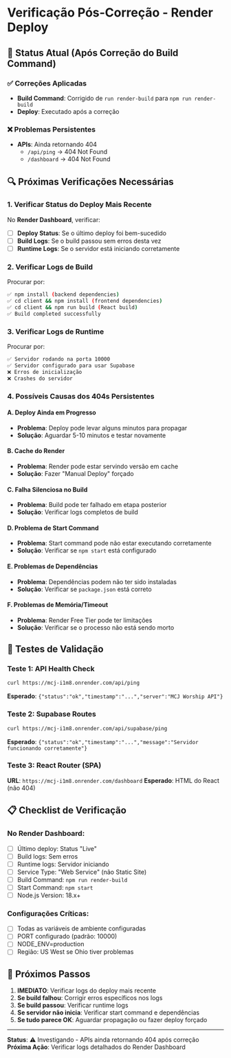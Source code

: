 # Verificação Pós-Correção - Render Deploy

## 🔄 Status Atual (Após Correção do Build Command)

### ✅ Correções Aplicadas
- **Build Command**: Corrigido de `run render-build` para `npm run render-build`
- **Deploy**: Executado após a correção

### ❌ Problemas Persistentes
- **APIs**: Ainda retornando 404
  - `/api/ping` → 404 Not Found
  - `/dashboard` → 404 Not Found

## 🔍 Próximas Verificações Necessárias

### 1. Verificar Status do Deploy Mais Recente
No **Render Dashboard**, verificar:
- [ ] **Deploy Status**: Se o último deploy foi bem-sucedido
- [ ] **Build Logs**: Se o build passou sem erros desta vez
- [ ] **Runtime Logs**: Se o servidor está iniciando corretamente

### 2. Verificar Logs de Build
Procurar por:
```bash
✅ npm install (backend dependencies)
✅ cd client && npm install (frontend dependencies)  
✅ cd client && npm run build (React build)
✅ Build completed successfully
```

### 3. Verificar Logs de Runtime
Procurar por:
```bash
✅ Servidor rodando na porta 10000
✅ Servidor configurado para usar Supabase
❌ Erros de inicialização
❌ Crashes do servidor
```

### 4. Possíveis Causas dos 404s Persistentes

#### A. Deploy Ainda em Progresso
- **Problema**: Deploy pode levar alguns minutos para propagar
- **Solução**: Aguardar 5-10 minutos e testar novamente

#### B. Cache do Render
- **Problema**: Render pode estar servindo versão em cache
- **Solução**: Fazer "Manual Deploy" forçado

#### C. Falha Silenciosa no Build
- **Problema**: Build pode ter falhado em etapa posterior
- **Solução**: Verificar logs completos de build

#### D. Problema de Start Command
- **Problema**: Start command pode não estar executando corretamente
- **Solução**: Verificar se `npm start` está configurado

#### E. Problemas de Dependências
- **Problema**: Dependências podem não ter sido instaladas
- **Solução**: Verificar se `package.json` está correto

#### F. Problemas de Memória/Timeout
- **Problema**: Render Free Tier pode ter limitações
- **Solução**: Verificar se o processo não está sendo morto

## 🧪 Testes de Validação

### Teste 1: API Health Check
```bash
curl https://mcj-i1m8.onrender.com/api/ping
```
**Esperado**: `{"status":"ok","timestamp":"...","server":"MCJ Worship API"}`

### Teste 2: Supabase Routes
```bash
curl https://mcj-i1m8.onrender.com/api/supabase/ping
```
**Esperado**: `{"status":"ok","timestamp":"...","message":"Servidor funcionando corretamente"}`

### Teste 3: React Router (SPA)
**URL**: `https://mcj-i1m8.onrender.com/dashboard`
**Esperado**: HTML do React (não 404)

## 📋 Checklist de Verificação

### No Render Dashboard:
- [ ] Último deploy: Status "Live"
- [ ] Build logs: Sem erros
- [ ] Runtime logs: Servidor iniciando
- [ ] Service Type: "Web Service" (não Static Site)
- [ ] Build Command: `npm run render-build`
- [ ] Start Command: `npm start`
- [ ] Node.js Version: 18.x+

### Configurações Críticas:
- [ ] Todas as variáveis de ambiente configuradas
- [ ] PORT configurado (padrão: 10000)
- [ ] NODE_ENV=production
- [ ] Região: US West se Ohio tiver problemas

## 🎯 Próximos Passos

1. **IMEDIATO**: Verificar logs do deploy mais recente
2. **Se build falhou**: Corrigir erros específicos nos logs
3. **Se build passou**: Verificar runtime logs
4. **Se servidor não inicia**: Verificar start command e dependências
5. **Se tudo parece OK**: Aguardar propagação ou fazer deploy forçado

---

**Status**: ⚠️ Investigando - APIs ainda retornando 404 após correção
**Próxima Ação**: Verificar logs detalhados do Render Dashboard